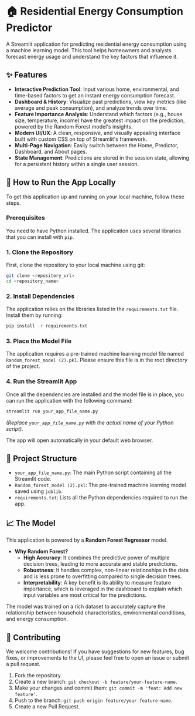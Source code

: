 # 🏠 Residential Energy Consumption Predictor

A Streamlit application for predicting residential energy consumption using a machine learning model. This tool helps homeowners and analysts forecast energy usage and understand the key factors that influence it.

## ✨ Features

  - **Interactive Prediction Tool**: Input various home, environmental, and time-based factors to get an instant energy consumption forecast.
  - **Dashboard & History**: Visualize past predictions, view key metrics (like average and peak consumption), and analyze trends over time.
  - **Feature Importance Analysis**: Understand which factors (e.g., house size, temperature, income) have the greatest impact on the prediction, powered by the Random Forest model's insights.
  - **Modern UI/UX**: A clean, responsive, and visually appealing interface built with custom CSS on top of Streamlit's framework.
  - **Multi-Page Navigation**: Easily switch between the Home, Predictor, Dashboard, and About pages.
  - **State Management**: Predictions are stored in the session state, allowing for a persistent history within a single user session.

## 🚀 How to Run the App Locally

To get this application up and running on your local machine, follow these steps.

### Prerequisites

You need to have Python installed. The application uses several libraries that you can install with `pip`.

### 1\. Clone the Repository

First, clone the repository to your local machine using git:

```bash
git clone <repository_url>
cd <repository_name>
```

### 2\. Install Dependencies

The application relies on the libraries listed in the `requirements.txt` file. Install them by running:

```bash
pip install -r requirements.txt
```

### 3\. Place the Model File

The application requires a pre-trained machine learning model file named `Random_forest_model (2).pkl`. Please ensure this file is in the root directory of the project.

### 4\. Run the Streamlit App

Once all the dependencies are installed and the model file is in place, you can run the application with the following command:

```bash
streamlit run your_app_file_name.py
```

*(Replace `your_app_file_name.py` with the actual name of your Python script).*

The app will open automatically in your default web browser.

## 🔧 Project Structure

  - `your_app_file_name.py`: The main Python script containing all the Streamlit code.
  - `Random_forest_model (2).pkl`: The pre-trained machine learning model saved using `joblib`.
  - `requirements.txt`: Lists all the Python dependencies required to run the app.

## 📈 The Model

This application is powered by a **Random Forest Regressor** model.

  - **Why Random Forest?**
      - **High Accuracy**: It combines the predictive power of multiple decision trees, leading to more accurate and stable predictions.
      - **Robustness**: It handles complex, non-linear relationships in the data and is less prone to overfitting compared to single decision trees.
      - **Interpretability**: A key benefit is its ability to measure feature importance, which is leveraged in the dashboard to explain which input variables are most critical for the predictions.

The model was trained on a rich dataset to accurately capture the relationship between household characteristics, environmental conditions, and energy consumption.

## 🤝 Contributing

We welcome contributions\! If you have suggestions for new features, bug fixes, or improvements to the UI, please feel free to open an issue or submit a pull request.

1.  Fork the repository.
2.  Create a new branch: `git checkout -b feature/your-feature-name`.
3.  Make your changes and commit them: `git commit -m 'feat: Add new feature'`.
4.  Push to the branch: `git push origin feature/your-feature-name`.
5.  Create a new Pull Request.
